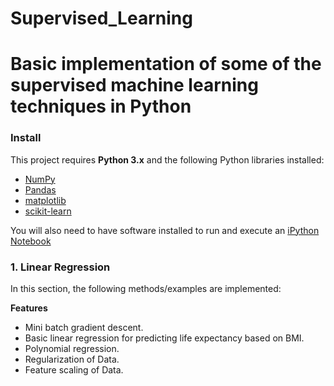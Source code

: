 # Supervised_Learning
# Basic implementation of some of the supervised machine learning techniques in Python
### Install

This project requires **Python 3.x** and the following Python libraries installed:

- [NumPy](http://www.numpy.org/)
- [Pandas](http://pandas.pydata.org)
- [matplotlib](http://matplotlib.org/)
- [scikit-learn](http://scikit-learn.org/stable/)

You will also need to have software installed to run and execute an [iPython Notebook](http://ipython.org/notebook.html)

### 1. Linear Regression

In this section, the following methods/examples are implemented:

**Features**
- Mini batch gradient descent.
- Basic linear regression for predicting life expectancy based on BMI.
- Polynomial regression.
- Regularization of Data.
- Feature scaling of Data.

